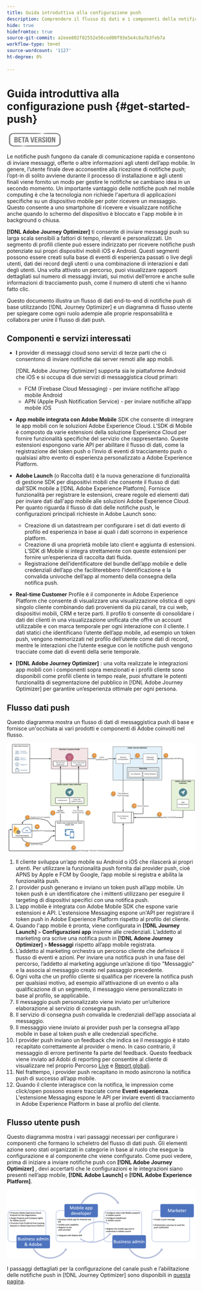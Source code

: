 ```yaml
---
title: Guida introduttiva alla configurazione push
description: Comprendere il flusso di dati e i componenti della notifica push
hide: true
hidefromtoc: true
source-git-commit: a2eee802f82552e56ced00f93e5e4c8a7b3feb7a
workflow-type: tm+mt
source-wordcount: '1127'
ht-degree: 0%

---
```


# Guida introduttiva alla configurazione push {#get-started-push}

![](assets/do-not-localize/badge.png)

Le notifiche push fungono da canale di comunicazione rapida e consentono di inviare messaggi, offerte o altre informazioni agli utenti dell’app mobile. In genere, l’utente finale deve acconsentire alla ricezione di notifiche push; l’opt-in di solito avviene durante il processo di installazione e agli utenti finali viene fornito un modo per gestire le notifiche se cambiano idea in un secondo momento. Un importante vantaggio delle notifiche push nel mobile computing è che la tecnologia non richiede l&#39;apertura di applicazioni specifiche su un dispositivo mobile per poter ricevere un messaggio. Questo consente a uno smartphone di ricevere e visualizzare notifiche anche quando lo schermo del dispositivo è bloccato e l&#39;app mobile è in background o chiusa.

**[!DNL Adobe Journey Optimizer]**  ti consente di inviare messaggi push su larga scala sensibili a fattori di tempo, rilevanti e personalizzati. Un segmento di profili cliente può essere indirizzato per ricevere notifiche push potenziate sui propri dispositivi mobili iOS e Android. Questi segmenti possono essere creati sulla base di eventi di esperienza passati o live degli utenti, dati dei record degli utenti o una combinazione di interazioni e dati degli utenti. Una volta attivato un percorso, puoi visualizzare rapporti dettagliati sul numero di messaggi inviati, sui motivi dell’errore e anche sulle informazioni di tracciamento push, come il numero di utenti che vi hanno fatto clic.

Questo documento illustra un flusso di dati end-to-end di notifiche push di base utilizzando [!DNL Journey Optimizer] e un diagramma di flusso utente per spiegare come ogni ruolo adempie alle proprie responsabilità e collabora per unire il flusso di dati push.


## Componenti e servizi interessati

* **I** provider di messaggi cloud sono servizi di terze parti che ci consentono di inviare notifiche dai server remoti alle app mobili.

   [!DNL Adobe Journey Optimizer]  supporta sia le piattaforme Android che iOS e si occupa di due servizi di messaggistica cloud primari:
   * FCM (Firebase Cloud Messaging) - per inviare notifiche all’app mobile Android
   * APN (Apple Push Notification Service) - per inviare notifiche all’app mobile iOS

* **App mobile integrata con Adobe Mobile** SDK che consente di integrare le app mobili con le soluzioni Adobe Experience Cloud. L’SDK di Mobile è composto da varie estensioni della soluzione Experience Cloud per fornire funzionalità specifiche del servizio che rappresentano. Queste estensioni espongono varie API per abilitare il flusso di dati, come la registrazione del token push o l’invio di eventi di tracciamento push o qualsiasi altro evento di esperienza personalizzato a Adobe Experience Platform.

* **Adobe Launch**  (o Raccolta dati) è la nuova generazione di funzionalità di gestione SDK per dispositivi mobili che consente il flusso di dati dall’SDK mobile a  [!DNL Adobe Experience Platform]. Fornisce funzionalità per registrare le estensioni, creare regole ed elementi dati per inviare dati dall&#39;app mobile alle soluzioni Adobe Experience Cloud. Per quanto riguarda il flusso di dati delle notifiche push, le configurazioni principali richieste in Adobe Launch sono:

   * Creazione di un datastream per configurare i set di dati evento di profilo ed esperienza in base ai quali i dati scorrono in experience platform.
   * Creazione di una proprietà mobile lato client e aggiunta di estensioni. L’SDK di Mobile si integra strettamente con queste estensioni per fornire un’esperienza di raccolta dati fluida.
   * Registrazione dell’identificatore del bundle dell’app mobile e delle credenziali dell’app che faciliterebbero l’identificazione e la convalida univoche dell’app al momento della consegna della notifica push.

* **Real-time Customer** Profile è il componente in Adobe Experience Platform che consente di visualizzare una visualizzazione olistica di ogni singolo cliente combinando dati provenienti da più canali, tra cui web, dispositivi mobili, CRM e terze parti. Il profilo ti consente di consolidare i dati dei clienti in una visualizzazione unificata che offre un account utilizzabile e con marca temporale per ogni interazione con il cliente. I dati statici che identificano l’utente dell’app mobile, ad esempio un token push, vengono memorizzati nel profilo dell’utente come dati di record, mentre le interazioni che l’utente esegue con le notifiche push vengono tracciate come dati di eventi della serie temporale.

* **[!DNL Adobe Journey Optimizer]** : una volta realizzate le integrazioni app mobili con i componenti sopra menzionati e i profili cliente sono disponibili come profili cliente in tempo reale, puoi sfruttare le potenti funzionalità di segmentazione del pubblico in  [!DNL Adobe Journey Optimizer]  per garantire un’esperienza ottimale per ogni persona.


## Flusso dati push

Questo diagramma mostra un flusso di dati di messaggistica push di base e fornisce un&#39;occhiata ai vari prodotti e componenti di Adobe coinvolti nel flusso.

![](assets/push-flow.png)


1. Il cliente sviluppa un’app mobile su Android o iOS che rilascerà ai propri utenti. Per utilizzare la funzionalità push fornita dai provider push, cioè APNS by Apple e FCM by Google, l’app mobile si registra e abilita la funzionalità push.
1. I provider push generano e inviano un token push all’app mobile. Un token push è un identificatore che i mittenti utilizzano per eseguire il targeting di dispositivi specifici con una notifica push.
1. L’app mobile è integrata con Adobe Mobile SDK che espone varie estensioni e API. L&#39;estensione Messaging espone un&#39;API per registrare il token push in Adobe Experience Platform rispetto al profilo del cliente.
1. Quando l&#39;app mobile è pronta, viene configurata in **[!DNL Journey Launch]** `>` **Configurazioni app** insieme alle credenziali.
L’addetto al marketing ora scrive una notifica push in **[!DNL Adone Journey Optimizer]** `>` **Messaggi** rispetto all’app mobile registrata.
1. L’addetto al marketing orchestra un percorso cliente che definisce il flusso di eventi e azioni. Per inviare una notifica push in una fase del percorso, l’addetto al marketing aggiunge un’azione di tipo &quot;Messaggio&quot; e la associa al messaggio creato nel passaggio precedente.
1. Ogni volta che un profilo cliente si qualifica per ricevere la notifica push per qualsiasi motivo, ad esempio all’attivazione di un evento o alla qualificazione di un segmento, il messaggio viene personalizzato in base al profilo, se applicabile.
1. Il messaggio push personalizzato viene inviato per un’ulteriore elaborazione al servizio di consegna push.
1. Il servizio di consegna push convalida le credenziali dell’app associata al messaggio.
1. Il messaggio viene inviato ai provider push per la consegna all’app mobile in base al token push e alle credenziali specifiche.
1. I provider push inviano un feedback che indica se il messaggio è stato recapitato correttamente al provider o meno. In caso contrario, il messaggio di errore pertinente fa parte del feedback. Questo feedback viene inviato ad Adobi di reporting per consentire al cliente di visualizzare nel proprio Percorso [Live](reports/live-report.md) e [Report globali](reports/global-report.md).
1. Nel frattempo, i provider push recapitano in modo asincrono la notifica push di successo all’app mobile.
1. Quando il cliente interagisce con la notifica, le impression come click/open possono essere tracciate come **Eventi esperienza**. L&#39;estensione Messaging espone le API per inviare eventi di tracciamento in Adobe Experience Platform in base al profilo del cliente.

## Flusso utente push

Questo diagramma mostra i vari passaggi necessari per configurare i componenti che formano lo scheletro del flusso di dati push. Gli elementi azione sono stati organizzati in categorie in base al ruolo che esegue la configurazione e al componente che viene configurato. Come puoi vedere, prima di iniziare a inviare notifiche push con **[!DNL Adobe Journey Optimizer]** , devi accertarti che le configurazioni e le integrazioni siano presenti nell’app mobile, **[!DNL Adobe Launch]** e **[!DNL Adobe Experience Platform]**.

![](assets/user-flow.png)

I passaggi dettagliati per la configurazione del canale push e l’abilitazione delle notifiche push in [!DNL Journey Optimizer] sono disponibili in [questa pagina](push-configuration.md).
